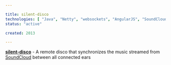 ```yaml
---

title: silent-disco
technologies: [ "Java", "Netty", "websockets", "AngularJS", "SoundCloud" ]
status: "active"

created: 2013

---
```


__[silent-disco](https://github.com/nikku/silent-disco)__ - A remote disco that synchronizes the music streamed from [SoundCloud](https://soundcloud.com) between all connected ears
